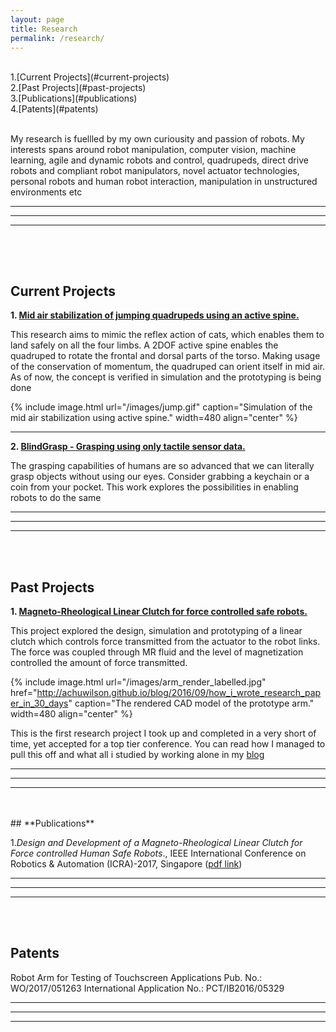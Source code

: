 ```yaml
---
layout: page
title: Research
permalink: /research/
---
```


<br>
1.[Current Projects](#current-projects)<br>
2.[Past Projects](#past-projects)<br>
3.[Publications](#publications)<br>
4.[Patents](#patents)<br>
<br>

My research is fuellled by my own curiousity and passion of robots. My interests spans around robot manipulation, computer vision, machine learning, agile and dynamic robots and control, quadrupeds, direct drive robots and  compliant robot manipulators, novel actuator technologies, personal robots and human robot interaction, manipulation in unstructured environments etc


---
***
___
<br>
<br>

<hr style="clear:both;visibility: hidden;" />  




## **Current Projects**



**1. [Mid air stabilization of jumping quadrupeds using an active spine.](projects/poocha.md)**

This research aims to mimic the reflex action of cats, which enables them to land safely on all the four limbs. A 2DOF active spine enables  the quadruped to rotate the frontal and dorsal parts of the torso. Making usage of the conservation of momentum, the quadruped can orient itself in mid air. As of now, the concept is verified in simulation and the prototyping is being done

{% include image.html url="/images/jump.gif"  caption="Simulation of the mid air stabilization using active spine." width=480  align="center" %}

---
**2. [BlindGrasp -  Grasping using only tactile sensor data.](#)**


The grasping capabilities of humans are so advanced that we can literally grasp objects without using our eyes. Consider grabbing a keychain or a coin from your pocket. This work explores the possibilities in enabling robots to do the same 

---
***
___
<br>
<br>

## **Past Projects**


**1. [Magneto-Rheological Linear Clutch for force controlled safe robots.](http://achuwilson.github.io/blog/2016/09/how_i_wrote_research_paper_in_30_days/)**

This project explored the design, simulation and prototyping of a linear clutch which controls force transmitted from the actuator to the robot links.  The force was coupled through MR fluid and the level of magnetization controlled the amount of force transmitted.


{% include image.html url="/images/arm_render_labelled.jpg" href="http://achuwilson.github.io/blog/2016/09/how_i_wrote_research_paper_in_30_days" caption="The rendered CAD model of the prototype arm."  width=480 align="center" %}

 This is the first research project I took up and completed in a very short of time, yet accepted for a top tier conference. You can read how I managed to pull this off and what all i studied by working alone in my [blog](http://achuwilson.github.io/blog/2016/09/how_i_wrote_research_paper_in_30_days/)


---
***
___



<br>
<br>
## **Publications**




1.*Design and Development of a Magneto-Rheological Linear Clutch for Force controlled Human Safe Robots*., IEEE International Conference on Robotics & Automation (ICRA)-2017, Singapore ([pdf link](http://ieeexplore.ieee.org/document/7989076/))


---
***
___





<br>
<br>


## **Patents**

Robot Arm for Testing of Touchscreen Applications
Pub. No.: WO/2017/051263
International Application No.: PCT/IB2016/05329

---
***
___
